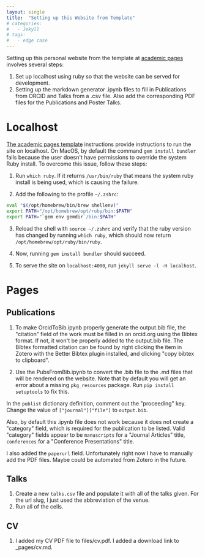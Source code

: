 ```yaml
---
layout: single
title:  "Setting up this Website from Template"
# categories: 
#   - Jekyll
# tags:
#   - edge case
---
```

Setting up this personal website from the template at [academic pages](https://github.com/academicpages/academicpages.github.io) involves several steps:
1. Set up localhost using ruby so that the website can be served for development.
2. Setting up the markdown generator .ipynb files to fill in Publications from ORCID and Talks from a .csv file. Also add the corresponding PDF files for the Publications and Poster Talks.

# Localhost
[The academic pages template](https://github.com/academicpages/academicpages.github.io) instructions provide instructions to run the site on localhost. On MacOS, by default the command `gem install bundler` fails because the user doesn't have permissions to override the system Ruby install. To overcome this issue, follow these steps:

1. Run `which ruby`. If it returns `/usr/bin/ruby` that means the system ruby install is being used, which is causing the failure.

2. Add the following to the profile `~/.zshrc`: 
```bash
eval "$(/opt/homebrew/bin/brew shellenv)"
export PATH="/opt/homebrew/opt/ruby/bin:$PATH"
export PATH="`gem env gemdir`/bin:$PATH"
```

3. Reload the shell with `source ~/.zshrc` and verify that the ruby version has changed by running `which ruby`, which should now return `/opt/homebrew/opt/ruby/bin/ruby`.

4. Now, running `gem install bundler` should succeed.

5. To serve the site on `localhost:4000`, run `jekyll serve -l -H localhost`.

# Pages
## Publications
1. To make OrcidToBib.ipynb properly generate the output.bib file, the "citation" field of the work must be filled in on orcid.org using the Bibtex format. If not, it won't be properly added to the output.bib file. The Bibtex formatted citation can be found by right clicking the item in Zotero with the Better Bibtex plugin installed, and clicking "copy bibtex to clipboard".

2. Use the PubsFromBib.ipynb to convert the .bib file to the .md files that will be rendered on the website. Note that by default you will get an error about a missing `pkg_resources` package. Run `pip install setuptools` to fix this.

In the `publist` dictionary definition, comment out the "proceeding" key. Change the value of `["journal"]["file"]` to `output.bib`.

Also, by default this .ipynb file does not work because it does not create a "category" field, which is required for the publication to be listed.
Valid "category" fields appear to be `manuscripts` for a "Journal Articles" title, `conferences` for a "Conference Presentations" title.

I also added the `paperurl` field. Unfortunately right now I have to manually add the PDF files. Maybe could be automated from Zotero in the future.

## Talks
1. Create a new `talks.csv` file and populate it with all of the talks given. For the url slug, I just used the abbreviation of the venue.
2. Run all of the cells.

## CV
1. I added my CV PDF file to files/cv.pdf. I added a download link to _pages/cv.md.